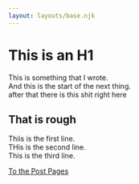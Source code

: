 ```yaml
---
layout: layouts/base.njk
---
```

# This is an H1
This is something that I wrote.  
And this is the start of the next thing.  
after that there is this shit right here  

## That is rough
Thiis is the first line.  
THis is the second line.  
This is the third line.  

<a href="/pages">To the Post Pages</a>
